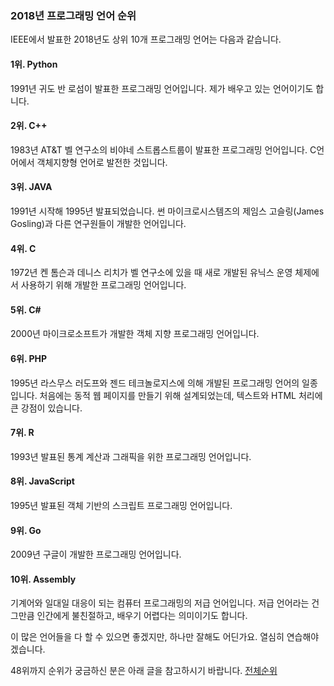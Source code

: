 ### 2018년 프로그래밍 언어 순위
IEEE에서 발표한 2018년도 상위 10개 프로그래밍 언어는 다음과 같습니다.

#### 1위. Python
1991년 귀도 반 로섬이 발표한 프로그래밍 언어입니다. 제가 배우고 있는 언어이기도 합니다.

#### 2위. C++
1983년 AT&T 벨 연구소의 비야네 스트롭스트룹이 발표한 프로그래밍 언어입니다. C언어에서 객체지향형 언어로 발전한 것입니다.

#### 3위. JAVA
1991년 시작해 1995년 발표되었습니다.  썬 마이크로시스템즈의 제임스 고슬링(James Gosling)과 다른 연구원들이 개발한 언어입니다. 

#### 4위. C
1972년 켄 톰슨과 데니스 리치가 벨 연구소에 있을 때 새로 개발된 유닉스 운영 체제에서 사용하기 위해 개발한 프로그래밍 언어입니다.

#### 5위. C#
2000년  마이크로소프트가 개발한 객체 지향 프로그래밍 언어입니다.

#### 6위. PHP
1995년 라스무스 러도프와 젠드 테크놀로지스에 의해 개발된 프로그래밍 언어의 일종입니다. 처음에는 동적 웹 페이지를 만들기 위해 설계되었는데, 텍스트와 HTML 처리에 큰 강점이 있습니다.

#### 7위. R
1993년 발표된 통계 계산과 그래픽을 위한 프로그래밍 언어입니다.

#### 8위. JavaScript
1995년 발표된 객체 기반의 스크립트 프로그래밍 언어입니다.

#### 9위. Go
2009년 구글이 개발한 프로그래밍 언어입니다.

#### 10위. Assembly
기계어와 일대일 대응이 되는 컴퓨터 프로그래밍의 저급 언어입니다. 저급 언어라는 건 그만큼 인간에게 불친절하고, 배우기 어렵다는 의미이기도 합니다.

이 많은 언어들을 다 할 수 있으면 좋겠지만, 하나만 잘해도 어딘가요. 열심히 연습해야겠습니다.

48위까지 순위가 궁금하신 분은 아래 글을 참고하시기 바랍니다.
[전체순위](https://spectrum.ieee.org/static/interactive-the-top-programming-languages-2018)
